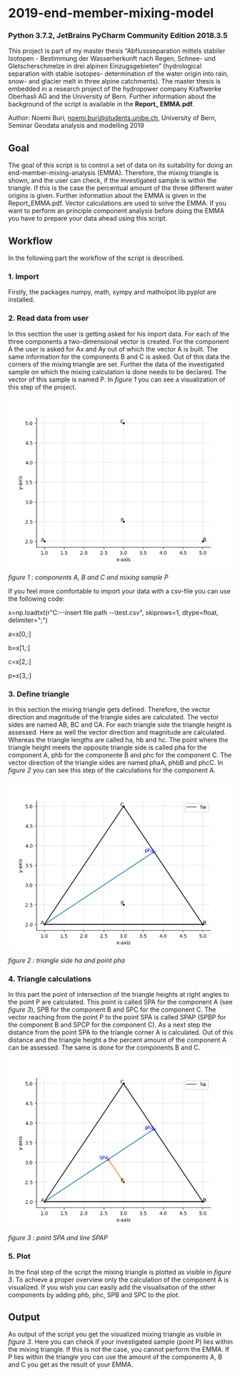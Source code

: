 # 2019-end-member-mixing-model
### Python 3.7.2, JetBrains PyCharm Community Edition 2018.3.5
This project is part of my master thesis “Abflussseparation mittels stabiler Isotopen - Bestimmung der Wasserherkunft nach Regen, Schnee- und Gletscherschmelze in drei alpinen Einzugsgebieten” (hydrological separation with stable isotopes- determination of the water origin into rain, snow- and glacier melt in three alpine catchments). The master thesis is embedded in a research project of the hydropower company Kraftwerke Oberhasli AG and the University of Bern.
Further information about the background of the script is available in the **Report_ EMMA.pdf**.

Author: Noemi Buri, noemi.buri@students.unibe.ch, University of Bern, Seminar Geodata analysis and modelling 2019

## Goal
The goal of this script is to control a set of data on its suitability for doing an end-member-mixing-analysis (EMMA). Therefore, the mixing triangle is shown, and the user can check, if the investigated sample is within the triangle. If this is the case the percentual amount of the three different water origins is given. Further information about the EMMA is given in the Report_EMMA.pdf. Vector calculations are used to solve the EMMA. If you want to perform an principle component analysis before doing the EMMA you have to prepare your data ahead using this script.

## Workflow
In the following part the workflow of the script is described.
### 1. Import
Firstly, the packages numpy, math, sympy and matholpot.lib.pyplot are installed.
### 2. Read data from user
In this secttion the user is getting asked for his import data. For each of the three components a two-dimensional vector is created. For the component A the user is asked for Ax and Ay out of which the vector A is built. The same information for the components B and C is asked. Out of this data the corners of the mixing triangle are set. Further the data of the investigated sample on which the mixing calculation is done needs to be declared. The vector of this sample is named P. In *figure 1* you can see a visualization of this step of the project.

![Screenshot](components.png)

*figure 1 : components A, B and C and mixing sample P*

If you feel more comfortable to import your data with a csv-file you can use the following code:

x=np.loadtxt(r"C:\--insert file path --\test.csv", skiprows=1, dtype=float, delimiter=";")

a=x[0,:]

b=x[1,:]

c=x[2,:]

p=x[3,:]

### 3. Define triangle
In this section the mixing triangle gets defined. Therefore, the vector direction and magnitude of the triangle sides are calculated. The vector sides are named AB, BC and CA. For each triangle side the triangle height is assessed. Here as well the vector direction and magnitude are calculated. Whereas the triangle lengths are called ha, hb and hc. The point where the triangle height meets the opposite triangle side is called pha for the component A, phb for the componente B and phc for the component C. The vector direction of the triangle sides are named phaA, phbB and phcC. In *figure 2* you can see this step of the calculations for the component A.

![Screenshot](define_t.png)

*figure 2 : triangle side ha and point pha*
### 4. Triangle calculations
In this part the point of intersection of the triangle heights at right angles to the point P are calculated. This point is called SPA for the component A (see *figure 3*), SPB for the component B and SPC for the component C. The vector reaching from the point P to the point SPA is called SPAP (SPBP for the component B and SPCP for the component C).
As a next step the distance from the point SPA to the triangle corner A is calculated. Out of this distance and the triangle height a the percent amount of the component A can be assessed. The same is done for the components B and C.

![Screenshot](calculations.png)

*figure 3 : point SPA and line SPAP*
### 5. Plot
In the final step of the script the mixing triangle is plotted as visible in *figure 3*. To achieve a proper overview only the calculation of the component A is visualized. If you wish you can easily add the visualisation of the other components by adding phb, phc, SPB and SPC to the plot.
## Output
As output of the script you get the visualized mixing triangle as visible in *figure 3*. Here you can check if your investigated sample (point P) lies within the mixing triangle. If this is not the case, you cannot perform the EMMA. If P lies within the triangle you can use the amount of the components A, B and C you get as the result of your EMMA.
